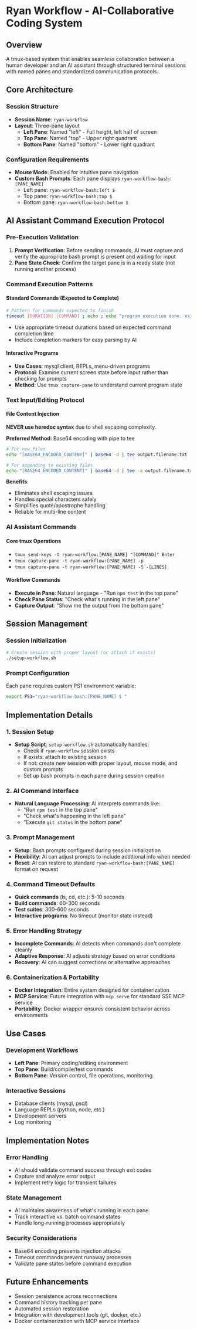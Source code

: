 # Ryan Workflow - AI-Collaborative Coding System

## Overview
A tmux-based system that enables seamless collaboration between a human developer and an AI assistant through structured terminal sessions with named panes and standardized communication protocols.

## Core Architecture

### Session Structure
- **Session Name**: `ryan-workflow`
- **Layout**: Three-pane layout
  - **Left Pane**: Named "left" - Full height, left half of screen
  - **Top Pane**: Named "top" - Upper right quadrant  
  - **Bottom Pane**: Named "bottom" - Lower right quadrant

### Configuration Requirements
- **Mouse Mode**: Enabled for intuitive pane navigation
- **Custom Bash Prompts**: Each pane displays `ryan-workflow-bash:[PANE_NAME]` 
  - Left pane: `ryan-workflow-bash:left $ `
  - Top pane: `ryan-workflow-bash:top $ `
  - Bottom pane: `ryan-workflow-bash:bottom $ `

## AI Assistant Command Execution Protocol

### Pre-Execution Validation
1. **Prompt Verification**: Before sending commands, AI must capture and verify the appropriate bash prompt is present and waiting for input
2. **Pane State Check**: Confirm the target pane is in a ready state (not running another process)

### Command Execution Patterns

#### Standard Commands (Expected to Complete)
```bash
# Pattern for commands expected to finish
timeout [DURATION] [COMMAND] ; echo ; echo "program execution done. exit_code=$?"
```
- Use appropriate timeout durations based on expected command completion time
- Include completion markers for easy parsing by AI

#### Interactive Programs
- **Use Cases**: mysql client, REPLs, menu-driven programs
- **Protocol**: Examine current screen state before input rather than checking for prompts
- **Method**: Use `tmux capture-pane` to understand current program state

### Text Input/Editing Protocol

#### File Content Injection
**NEVER use heredoc syntax** due to shell escaping complexity.

**Preferred Method**: Base64 encoding with pipe to tee
```bash
# For new files
echo "[BASE64_ENCODED_CONTENT]" | base64 -d | tee output.filename.txt

# For appending to existing files  
echo "[BASE64_ENCODED_CONTENT]" | base64 -d | tee -a output.filename.txt
```

**Benefits**:
- Eliminates shell escaping issues
- Handles special characters safely
- Simplifies quote/apostrophe handling
- Reliable for multi-line content

### AI Assistant Commands

#### Core tmux Operations
- `tmux send-keys -t ryan-workflow:[PANE_NAME] "[COMMAND]" Enter`
- `tmux capture-pane -t ryan-workflow:[PANE_NAME] -p`
- `tmux capture-pane -t ryan-workflow:[PANE_NAME] -S -[LINES]`

#### Workflow Commands
- **Execute in Pane**: Natural language - "Run `npm test` in the top pane"
- **Check Pane Status**: "Check what's running in the left pane"
- **Capture Output**: "Show me the output from the bottom pane"

## Session Management

### Session Initialization
```bash
# Create session with proper layout (or attach if exists)
./setup-workflow.sh
```

### Prompt Configuration
Each pane requires custom PS1 environment variable:
```bash
export PS1="ryan-workflow-bash:[PANE_NAME] $ "
```

## Implementation Details

### 1. Session Setup
- **Setup Script**: `setup-workflow.sh` automatically handles:
  - Check if `ryan-workflow` session exists
  - If exists: attach to existing session
  - If not: create new session with proper layout, mouse mode, and custom prompts
  - Set up bash prompts in each pane during session creation

### 2. AI Command Interface
- **Natural Language Processing**: AI interprets commands like:
  - "Run `npm test` in the top pane"
  - "Check what's happening in the left pane"
  - "Execute `git status` in the bottom pane"

### 3. Prompt Management
- **Setup**: Bash prompts configured during session initialization
- **Flexibility**: AI can adjust prompts to include additional info when needed
- **Reset**: AI can restore to standard `ryan-workflow-bash:[PANE_NAME]` format on request

### 4. Command Timeout Defaults
- **Quick commands** (ls, cd, etc.): 5-10 seconds
- **Build commands**: 60-300 seconds  
- **Test suites**: 300-600 seconds
- **Interactive programs**: No timeout (monitor state instead)

### 5. Error Handling Strategy
- **Incomplete Commands**: AI detects when commands don't complete cleanly
- **Adaptive Response**: AI adjusts strategy based on error conditions
- **Recovery**: AI can suggest corrections or alternative approaches

### 6. Containerization & Portability
- **Docker Integration**: Entire system designed for containerization
- **MCP Service**: Future integration with `mcp serve` for standard SSE MCP service
- **Portability**: Docker wrapper ensures consistent behavior across environments

## Use Cases

### Development Workflows
- **Left Pane**: Primary coding/editing environment
- **Top Pane**: Build/compile/test commands
- **Bottom Pane**: Version control, file operations, monitoring

### Interactive Sessions
- Database clients (mysql, psql)
- Language REPLs (python, node, etc.)
- Development servers
- Log monitoring

## Implementation Notes

### Error Handling
- AI should validate command success through exit codes
- Capture and analyze error output
- Implement retry logic for transient failures

### State Management
- AI maintains awareness of what's running in each pane
- Track interactive vs. batch command states
- Handle long-running processes appropriately

### Security Considerations
- Base64 encoding prevents injection attacks
- Timeout commands prevent runaway processes
- Validate pane states before command execution

## Future Enhancements
- Session persistence across reconnections
- Command history tracking per pane
- Automated session restoration
- Integration with development tools (git, docker, etc.)
- Docker containerization with MCP service interface
